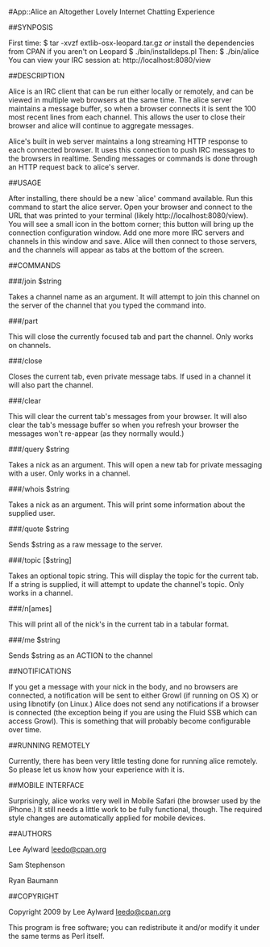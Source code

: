 #App::Alice
an Altogether Lovely Internet Chatting Experience

##SYNPOSIS

  First time:
    $ tar -xvzf extlib-osx-leopard.tar.gz
  *or* install the dependencies from CPAN if you aren't on Leopard
    $ ./bin/installdeps.pl
  Then:
    $ ./bin/alice
  You can view your IRC session at: http://localhost:8080/view

##DESCRIPTION

Alice is an IRC client that can be run either locally or remotely, and
can be viewed in multiple web browsers at the same time. The alice server
maintains a message buffer, so when a browser connects it is sent
the 100 most recent lines from each channel. This allows the user to
close their browser and alice will continue to aggregate messages.

Alice's built in web server maintains a long streaming HTTP response
to each connected browser. It uses this connection to push IRC messages
to the browsers in realtime. Sending messages or commands is done
through an HTTP request back to alice's server.

##USAGE

After installing, there should be a new `alice' command available. Run
this command to start the alice server. Open your browser and connect to 
the URL that was printed to your terminal (likely http://localhost:8080/view). 
You will see a small icon in the bottom corner; this button will bring up the
connection configuration window. Add one more more IRC servers and channels in this
window and save. Alice will then connect to those servers, and the channels
will appear as tabs at the bottom of the screen.

##COMMANDS

###/join $string

Takes a channel name as an argument. It will attempt to join this channel
on the server of the channel that you typed the command into.

###/part

This will close the currently focused tab and part the channel. Only works on
channels.

###/close

Closes the current tab, even private message tabs. If used in a channel
it will also part the channel.

###/clear

This will clear the current tab's messages from your browser. It will also 
clear the tab's message buffer so when you refresh your browser the messages 
won't re-appear (as they normally would.)

###/query $string

Takes a nick as an argument. This will open a new tab for private messaging
with a user. Only works in a channel.

###/whois $string

Takes a nick as an argument. This will print some information about the
supplied user.

###/quote $string

Sends $string as a raw message to the server.

###/topic [$string]

Takes an optional topic string. This will display the topic for the current tab.
If a string is supplied, it will attempt to update the channel's topic.
Only works in a channel.

###/n[ames]

This will print all of the nick's in the current tab in a tabular format.

###/me $string

Sends $string as an ACTION to the channel

##NOTIFICATIONS

If you get a message with your nick in the body, and no browsers are
connected, a notification will be sent to either Growl (if running on
OS X) or using libnotify (on Linux.) Alice does not send any notifications
if a browser is connected (the exception being if you are using the Fluid
SSB which can access Growl). This is something that will probably become 
configurable over time.

##RUNNING REMOTELY

Currently, there has been very little testing done for running alice
remotely. So please let us know how your experience with it is.

##MOBILE INTERFACE

Surprisingly, alice works very well in Mobile Safari (the browser used
by the iPhone.) It still needs a little work to be fully functional, though.
The required style changes are automatically applied for mobile devices.

##AUTHORS

Lee Aylward <leedo@cpan.org>

Sam Stephenson

Ryan Baumann

##COPYRIGHT

Copyright 2009 by Lee Aylward <leedo@cpan.org>

This program is free software; you can redistribute it and/or modify it
under the same terms as Perl itself.
